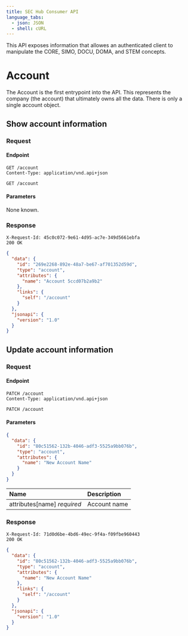 ```yaml
---
title: SEC Hub Consumer API
language_tabs:
  - json: JSON
  - shell: cURL
---
```


This API exposes information that allowes an authenticated client to manipulate the CORE, SIMO, DOCU, DOMA, and STEM concepts.
# Account

The Account is the first entrypoint into the API. This represents the company (the account) that ultimately owns all the data. There is only a single account object.

## Show account information


### Request

#### Endpoint

```plaintext
GET /account
Content-Type: application/vnd.api+json
```

`GET /account`

#### Parameters


None known.


### Response

```plaintext
X-Request-Id: 45c0c072-9e61-4d95-ac7e-349d5661ebfa
200 OK
```


```json
{
  "data": {
    "id": "269e2268-892e-48a7-be67-af701352d59d",
    "type": "account",
    "attributes": {
      "name": "Account 5ccd07b2a9b2"
    },
    "links": {
      "self": "/account"
    }
  },
  "jsonapi": {
    "version": "1.0"
  }
}
```



## Update account information


### Request

#### Endpoint

```plaintext
PATCH /account
Content-Type: application/vnd.api+json
```

`PATCH /account`

#### Parameters


```json
{
  "data": {
    "id": "80c51562-132b-4046-adf3-5525a9bb076b",
    "type": "account",
    "attributes": {
      "name": "New Account Name"
    }
  }
}
```


| Name | Description |
|:-----|:------------|
| attributes[name] *required* | Account name |



### Response

```plaintext
X-Request-Id: 71d0d6be-4bd6-49ec-9f4a-f09fbe960443
200 OK
```


```json
{
  "data": {
    "id": "80c51562-132b-4046-adf3-5525a9bb076b",
    "type": "account",
    "attributes": {
      "name": "New Account Name"
    },
    "links": {
      "self": "/account"
    }
  },
  "jsonapi": {
    "version": "1.0"
  }
}
```



